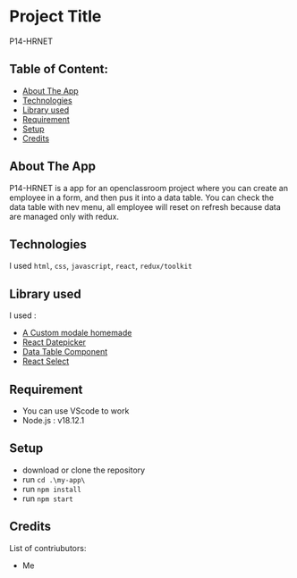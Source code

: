 # Project Title
P14-HRNET

## Table of Content:

- [About The App](#about-the-app)
- [Technologies](#technologies)
- [Library used](#library-used)
- [Requirement](#requirement)
- [Setup](#setup)
- [Credits](#credits)

## About The App
P14-HRNET is a app for an openclassroom project where you can create an employee in a form, and then pus it into a data table.
You can check the data table with nev menu, all employee will reset on refresh because data are managed only with redux.

## Technologies
I used `html`, `css`, `javascript`, `react`, `redux/toolkit`

## Library used
I used : 
- [A Custom modale homemade](https://www.npmjs.com/package/project-14-hrnet-modale)
- [React Datepicker](https://www.npmjs.com/package/react-datepicker)
- [Data Table Component](https://www.npmjs.com/package/react-data-table-component)
- [React Select](https://www.npmjs.com/package/react-select)

## Requirement

- You can use VScode to work
- Node.js : v18.12.1

## Setup
- download or clone the repository
- run `cd .\my-app\`
- run `npm install`
- run `npm start`

## Credits
List of contriubutors:
- Me
